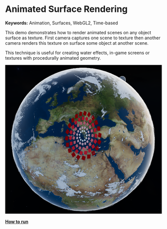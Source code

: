 # Animated Surface Rendering

**Keywords:** Animation, Surfaces, WebGL2, Time-based

This demo demonstrates how to render animated scenes on any object surface as texture. First camera captures one scene to texture then another camera renders this texture on surface some object at another scene.

This technique is useful for creating water effects, in-game screens or textures with procedurally animated geometry.

![image](showcase.png)

**[How to run](../how_to_run.md)**
